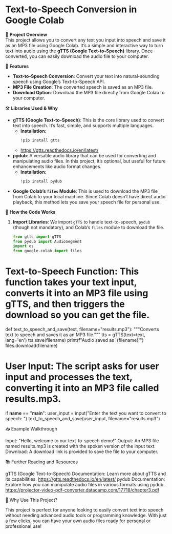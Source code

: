 # Text-to-Speech Conversion in Google Colab

📄 **Project Overview**  
This project allows you to convert any text you input into speech and save it as an MP3 file using Google Colab. It’s a simple and interactive way to turn text into audio using the **gTTS (Google Text-to-Speech)** library. Once converted, you can easily download the audio file to your computer.

🌟 **Features**  
- **Text-to-Speech Conversion**: Convert your text into natural-sounding speech using Google’s Text-to-Speech API.  
- **MP3 File Creation**: The converted speech is saved as an MP3 file.  
- **Download Option**: Download the MP3 file directly from Google Colab to your computer.

🛠 **Libraries Used & Why**  
- **gTTS (Google Text-to-Speech)**: This is the core library used to convert text into speech. It’s fast, simple, and supports multiple languages.  
  - **Installation**:  
    ```bash
    !pip install gtts
    ```
  - https://gtts.readthedocs.io/en/latest/ 
- **pydub**: A versatile audio library that can be used for converting and manipulating audio files. In this project, it’s optional, but useful for future enhancements like audio format changes.  
  - **Installation**:  
    ```bash
    !pip install pydub
    ```
- **Google Colab’s `files` Module**: This is used to download the MP3 file from Colab to your local machine. Since Colab doesn’t have direct audio playback, this method lets you save your speech file for personal use.  

📜 **How the Code Works**  

1. **Import Libraries**: We import `gTTS` to handle text-to-speech, `pydub` (though not mandatory), and Colab’s `files` module to download the file.
   ```python
   from gtts import gTTS
   from pydub import AudioSegment
   import os
   from google.colab import files

# Text-to-Speech Function: This function takes your text input, converts it into an MP3 file using gTTS, and then triggers the download so you can get the file.
def text_to_speech_and_save(text, filename="results.mp3"):
    """Converts text to speech and saves it as an MP3 file."""
    tts = gTTS(text=text, lang='en')
    tts.save(filename)
    print(f"Audio saved as '{filename}'")
    files.download(filename)

# User Input: The script asks for user input and processes the text, converting it into an MP3 file called results.mp3.
if __name__ == "__main__":
    user_input = input("Enter the text you want to convert to speech: ")
    text_to_speech_and_save(user_input, filename="results.mp3")

📥 Example Walkthrough

Input: "Hello, welcome to our text-to-speech demo!"
Output: An MP3 file named results.mp3 is created with the spoken version of the input text.
Download: A download link is provided to save the file to your computer.

📚 Further Reading and Resources

gTTS (Google Text-to-Speech) Documentation: Learn more about gTTS and its capabilities. https://gtts.readthedocs.io/en/latest/
pydub Documentation: Explore how you can manipulate audio files in various formats using pydub. https://projector-video-pdf-converter.datacamp.com/17718/chapter3.pdf

🚀 Why Use This Project?

This project is perfect for anyone looking to easily convert text into speech without needing advanced audio tools or programming knowledge. With just a few clicks, you can have your own audio files ready for personal or professional use!
